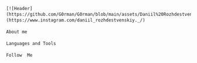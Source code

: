     [![Header](https://github.com/G0rman/G0rman/blob/main/assets/Daniil%20Rozhdestvenskyi.png)](https://www.instagram.com/daniil_rozhdestvenskiy._/)  

    About me
   
    Languages and Tools

    Follow  Me